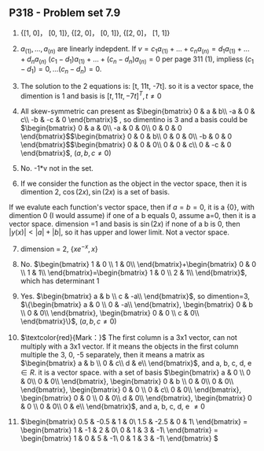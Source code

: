 ## P318 - Problem set 7.9
1. {[1, 0]， [0, 1]}, {[2, 0]， [0, 1]}, {[2, 0]， [1, 1]}

2. $a_{(1)}, ..., a_{(n)}$ are linearly indepdent.
If $v=c_1a_{(1)}+...+c_na_{(n)} = d_1a_{(1)}+...+d_na_{(n)}$
$(c_1-d_1)a_{(1)}+...+(c_n-d_n)a_{(n)}=0$
per page 311 (1), impliess $(c_1-d_1)=0, ... (c_n-d_n)=0.$

3. The solution to the 2 equations is: [t, 11t, -7t]. so it is a vector space, the dimention is 1 and basis is $[t, 11t, -7t]^T, t \ne 0$

4. All skew-symmetric can present as $\begin{bmatrix}
0 & a & b\\
-a & 0 & c\\
-b & -c & 0
\end{bmatrix}$ , so dimentino is 3 and a basis could be $\begin{bmatrix}
0 & a & 0\\
-a & 0 & 0\\
0 & 0 & 0
\end{bmatrix}$$\begin{bmatrix}
0 & 0 & b\\
0 & 0 & 0\\
-b & 0 & 0
\end{bmatrix}$$\begin{bmatrix}
0 & 0 & 0\\
0 & 0 & c\\
0 & -c & 0
\end{bmatrix}$, $(a, b, c \ne 0)$

5. No. -1*v not in the set.

6. If we consider the function as the object in the vector space, then it is dimention 2, ${\cos (2x), \sin (2x)}$ is a set of basis.

If we evalute each function's vector space, then
if $a=b=0$, it is a {0}, with dimention 0 (I would assume)
if one of a b equals 0, assume a=0, then it is a vector space. dimension =1 and basis is $\sin (2x)$
if none of a b is 0, then $|y(x)| < |a|+|b|$, so it has upper and lower limit. Not a vector space.

7. dimension = 2, $\{xe^{-x}, x\}$

8. No.
$\begin{bmatrix}
1 & 0 \\
1 & 0\\
\end{bmatrix}+\begin{bmatrix}
0 & 0 \\
1 & 1\\
\end{bmatrix}=\begin{bmatrix}
1 & 0 \\
2 & 1\\
\end{bmatrix}$, which has determinant 1

9. Yes. $\begin{bmatrix}
a & b \\
c & -a\\
\end{bmatrix}$, so dimention=3, $\{\begin{bmatrix}
a & 0 \\
0 & -a\\
\end{bmatrix}, \begin{bmatrix}
0 & b \\
0 & 0\\
\end{bmatrix}, \begin{bmatrix}
0 & 0 \\
c & 0\\
\end{bmatrix}\}$, $(a, b, c \ne 0)$

10. $\textcolor{red}{Mark：}$ The first column is a 3x1 vector, can not multiply with a 3x1 vector.
If it means the objects in the first column multiple the 3, 0, -5 separately, then it means a matrix as
$\begin{bmatrix}
a & b \\
0 & c\\
d & e\\
\end{bmatrix}$, and a, b, c, d, e $\in R$. it is a vector space. with a set of basis
$\begin{bmatrix}
a & 0 \\
0 & 0\\
0 & 0\\
\end{bmatrix}, \begin{bmatrix}
0 & b \\
0 & 0\\
0 & 0\\
\end{bmatrix}, \begin{bmatrix}
0 & 0 \\
0 & c\\
0 & 0\\
\end{bmatrix}, \begin{bmatrix}
0 & 0 \\
0 & 0\\
d & 0\\
\end{bmatrix}, \begin{bmatrix}
0 & 0 \\
0 & 0\\
0 & e\\
\end{bmatrix}$, and a, b, c, d, e $\ne 0$

11. $\begin{bmatrix}
0.5 & -0.5 & 1 & 0\\
1.5 & -2.5 & 0 & 1\\
\end{bmatrix} = \begin{bmatrix}
1 & -1 & 2 & 0\\
0 & 1 & 3 & -1\\
\end{bmatrix} = \begin{bmatrix}
1 & 0 & 5 & -1\\
0 & 1 & 3 & -1\\
\end{bmatrix} $
